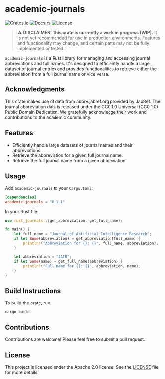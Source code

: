 # academic-journals

[![Crates.io](https://img.shields.io/crates/v/academic-journals.svg)](https://crates.io/crates/academic-journals)
[![Docs.rs](https://docs.rs/academic-journals/badge.svg)](https://docs.rs/academic-journals)
[![License](https://img.shields.io/badge/license-Apache%202.0-blue.svg)](LICENSE)


> :warning: **DISCLAIMER: This crate is currently a work in progress (WIP).** It is not yet recommended for use in production environments. Features and functionality may change, and certain parts may not be fully implemented or tested.

`academic-journals` is a Rust library for managing and accessing journal abbreviations and full names. It's designed to efficiently handle a large dataset of journal entries and provides functionalities to retrieve either the abbreviation from a full journal name or vice versa.

## Acknowledgments

This crate makes use of data from abbrv.jabref.org provided by JabRef. The journal abbreviation data is released under the CC0 1.0 Universal (CC0 1.0) Public Domain Dedication. We gratefully acknowledge their work and contributions to the academic community.



## Features

- Efficiently handle large datasets of journal names and their abbreviations.
- Retrieve the abbreviation for a given full journal name.
- Retrieve the full journal name from a given abbreviation.

## Usage

Add `academic-journals` to your `Cargo.toml`:

```toml
[dependencies]
academic-journals = "0.1.1"
```

In your Rust file:

```rust
use rust_journals::{get_abbreviation, get_full_name};

fn main() {
	let full_name = "Journal of Artificial Intelligence Research";
	if let Some(abbreviation) = get_abbreviation(full_name) {
		println!("Abbreviation for {}: {}", full_name, abbreviation);
	}

	let abbreviation = "JAIR";
	if let Some(name) = get_full_name(abbreviation) {
		println!("Full name for {}: {}", abbreviation, name);
	}
}
```

## Build Instructions

To build the crate, run:

```bash
cargo build
```

## Contributions

Contributions are welcome! Please feel free to submit a pull request.

## License

This project is licensed under the Apache 2.0 license. See the [LICENSE](LICENSE) file for more details.
